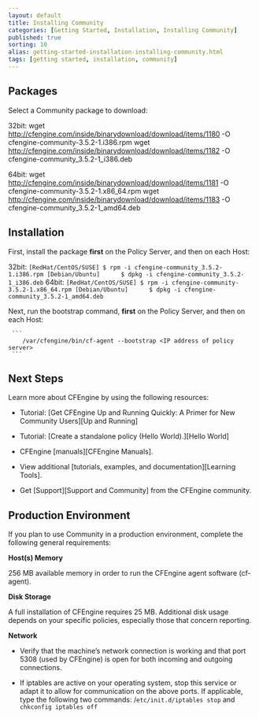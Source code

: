 ```yaml
---
layout: default
title: Installing Community
categories: [Getting Started, Installation, Installing Community]
published: true
sorting: 10
alias: getting-started-installation-installing-community.html
tags: [getting started, installation, community]
---
```


## Packages

Select a Community package to download:

32bit:
wget  http://cfengine.com/inside/binarydownload/download/items/1180 -O cfengine-community-3.5.2-1.i386.rpm
wget  http://cfengine.com/inside/binarydownload/download/items/1182 -O cfengine-community_3.5.2-1_i386.deb

64bit:
wget  http://cfengine.com/inside/binarydownload/download/items/1181 -O cfengine-community-3.5.2-1.x86_64.rpm
wget  http://cfengine.com/inside/binarydownload/download/items/1183 -O cfengine-community_3.5.2-1_amd64.deb


## Installation 

First, install the package **first** on the Policy Server, and then on each Host:

32bit:
     ```
        [RedHat/CentOS/SUSE] $ rpm -i cfengine-community_3.5.2-1.i386.rpm
        [Debian/Ubuntu]      $ dpkg -i cfengine-community_3.5.2-1_i386.deb
     ```
64bit:
     ```
        [RedHat/CentOS/SUSE] $ rpm -i cfengine-community-3.5.2-1.x86_64.rpm
        [Debian/Ubuntu]      $ dpkg -i cfengine-community_3.5.2-1_amd64.deb
     ```  

Next, run the bootstrap command, **first** on the Policy Server, and then on each Host:

     ```
        /var/cfengine/bin/cf-agent --bootstrap <IP address of policy server>
     ```

## Next Steps

Learn more about CFEngine by using the following resources:

* Tutorial: [Get CFEngine Up and Running Quickly: A Primer for New Community Users][Up and Running]

* Tutorial: [Create a standalone policy (Hello World).][Hello World]

* CFEngine [manuals][CFEngine Manuals].

* View additional [tutorials, examples, and documentation][Learning Tools].

* Get [Support][Support and Community] from the CFEngine community.

## Production Environment

If you plan to use Community in a production environment, complete the following general requirements:

**Host(s) Memory** 

256 MB available memory in order to run the CFEngine agent software (cf-agent).

**Disk Storage** 

A full installation of CFEngine requires 25 MB. Additional disk usage
depends on your specific policies, especially those that concern reporting.

**Network** 

* Verify that the machine’s network connection is working and that port 5308
  (used by CFEngine) is open for both incoming and outgoing connections.

* If iptables are active on your operating system, stop this service or adapt
  it to allow for communication on the above ports. If applicable, type the
  following two commands: /`etc/init.d/iptables stop` and `chkconfig iptables
  off`
